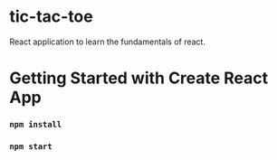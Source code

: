 # tic-tac-toe
React application to learn the fundamentals of react.

# Getting Started with Create React App
### `npm install`
### `npm start`
